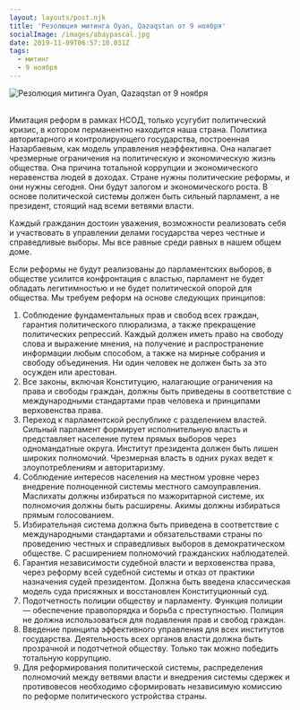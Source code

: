 ```yaml
---
layout: layouts/post.njk
title: 'Резолюция митинга Oyan, Qazaqstan от 9 ноября'
socialImage: /images/abaypascal.jpg
date: 2019-11-09T06:57:10.031Z
tags:
  - митинг
  - 9 ноября
---
```

![Резолюция митинга Oyan, Qazaqstan от 9 ноября](/images/abaypascal.jpg)

\
Имитация реформ в рамках НСОД, только усугубит политический кризис, в котором перманентно находится наша страна. Политика авторитарного и контролирующего государства, построенная Назарбаевым, как модель управления неэффективна. Она налагает чрезмерные ограничения на политическую и экономическую жизнь общества. Она причина тотальной коррупции и экономического неравенства людей в доходах. 
Стране нужны политические реформы, и они нужны сегодня. Они будут залогом и экономического роста. В основе политической системы должен быть сильный парламент, а не президент, стоящий над всеми ветвями власти.

Каждый гражданин достоин уважения, возможности реализовать себя и участвовать в управлении делами государства через честные и справедливые выборы. Мы все равные среди равных в нашем общем доме. 

Если реформы не будут реализованы до парламентских выборов, в обществе усилится конфронтация с властью, парламент не будет обладать легитимностью и не будет политической опорой для общества. 
Мы требуем реформ на основе следующих принципов: 

1. Соблюдение фундаментальных прав и свобод всех граждан, гарантия политического плюрализма, а также прекращение политических репрессий. Каждый должен иметь право на свободу слова и выражение мнения, на получение и распространение информации любым способом, а также на мирные собрания и свободу объединения. Ни один человек не должен быть за это осужден или арестован.
2. Все законы, включая Конституцию, налагающие ограничения на права и свободы граждан, должны быть приведены в соответствие с международными стандартами прав человека и принципами верховенства права. 
3. Переход к парламентской республике с разделением властей. Сильный парламент формирует исполнительную власть и представляет население путем прямых выборов через одномандатные округа. Институт президента должен быть лишен широких полномочий. Чрезмерная власть в одних руках ведет к злоупотреблениям и авторитаризму. 
4. Соблюдение интересов населения на местном уровне через внедрение полноценной системы местного самоуправления. Маслихаты должны избираться по мажоритарной системе, их полномочия должны быть расширены. Акимы должны избираться прямым голосованием.
5. Избирательная система должна быть приведена в соответствие с международными стандартами и обязательствами страны по проведению честных и справедливых выборов в демократическом обществе. С расширением полномочий гражданских наблюдателей.
6. Гарантия независимости судебной власти и верховенства права, через реформу всей судебной системы и отказ от практики назначения судей президентом. Должна быть введена классическая модель суда присяжных и восстановлен Конституционный суд.
7. Подотчетность полиции обществу и парламенту. Функция полиции — обеспечение правопорядка и борьба с преступностью. Полиция не должна использоваться для подавления прав и свобод граждан.
8. Введение принципа эффективного управления для всех институтов государства. Деятельность всех органов власти должна быть прозрачной и подотчетной обществу. Только так можно победить тотальную коррупцию.
9. Для реформирования политической системы, распределения полномочий между ветвями власти и внедрения системы сдержек и противовесов необходимо сформировать независимую комиссию по реформе политического устройства страны.
